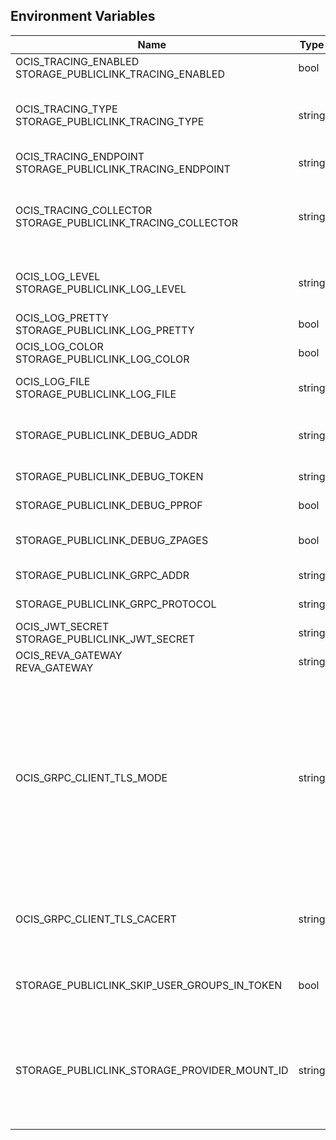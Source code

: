 ## Environment Variables

| Name | Type | Default Value | Description |
|------|------|---------------|-------------|
| OCIS_TRACING_ENABLED<br/>STORAGE_PUBLICLINK_TRACING_ENABLED | bool | false | Activates tracing.|
| OCIS_TRACING_TYPE<br/>STORAGE_PUBLICLINK_TRACING_TYPE | string |  | The type of tracing. Defaults to "", which is the same as "jaeger". Allowed tracing types are "jaeger" and "" as of now.|
| OCIS_TRACING_ENDPOINT<br/>STORAGE_PUBLICLINK_TRACING_ENDPOINT | string |  | The endpoint of the tracing agent.|
| OCIS_TRACING_COLLECTOR<br/>STORAGE_PUBLICLINK_TRACING_COLLECTOR | string |  | The HTTP endpoint for sending spans directly to a collector, i.e. http://jaeger-collector:14268/api/traces. Only used if the tracing endpoint is unset.|
| OCIS_LOG_LEVEL<br/>STORAGE_PUBLICLINK_LOG_LEVEL | string |  | The log level. Valid values are: "panic", "fatal", "error", "warn", "info", "debug", "trace".|
| OCIS_LOG_PRETTY<br/>STORAGE_PUBLICLINK_LOG_PRETTY | bool | false | Activates pretty log output.|
| OCIS_LOG_COLOR<br/>STORAGE_PUBLICLINK_LOG_COLOR | bool | false | Activates colorized log output.|
| OCIS_LOG_FILE<br/>STORAGE_PUBLICLINK_LOG_FILE | string |  | The path to the log file. Activates logging to this file if set.|
| STORAGE_PUBLICLINK_DEBUG_ADDR | string | 127.0.0.1:9179 | Bind address of the debug server, where metrics, health, config and debug endpoints will be exposed.|
| STORAGE_PUBLICLINK_DEBUG_TOKEN | string |  | Token to secure the metrics endpoint.|
| STORAGE_PUBLICLINK_DEBUG_PPROF | bool | false | Enables pprof, which can be used for profiling.|
| STORAGE_PUBLICLINK_DEBUG_ZPAGES | bool | false | Enables zpages, which can be used for collecting and viewing in-memory traces.|
| STORAGE_PUBLICLINK_GRPC_ADDR | string | 127.0.0.1:9178 | The bind address of the GRPC service.|
| STORAGE_PUBLICLINK_GRPC_PROTOCOL | string | tcp | The transport protocol of the GRPC service.|
| OCIS_JWT_SECRET<br/>STORAGE_PUBLICLINK_JWT_SECRET | string |  | The secret to mint and validate jwt tokens.|
| OCIS_REVA_GATEWAY<br/>REVA_GATEWAY | string | 127.0.0.1:9142 | The CS3 gateway endpoint.|
| OCIS_GRPC_CLIENT_TLS_MODE | string |  | TLS mode for grpc connection to the go-micro based grpc services. Possible values are 'off', 'insecure' and 'on'. 'off': disables transport security for the clients. 'insecure' allows using transport security, but disables certificate verification (to be used with the autogenerated self-signed certificates). 'on' enables transport security, including server certificate verification.|
| OCIS_GRPC_CLIENT_TLS_CACERT | string |  | Path/File name for the root CA certificate (in PEM format) used to validate TLS server certificates of the go-micro based grpc services.|
| STORAGE_PUBLICLINK_SKIP_USER_GROUPS_IN_TOKEN | bool | false | Disables the loading of user's group memberships from the reva access token.|
| STORAGE_PUBLICLINK_STORAGE_PROVIDER_MOUNT_ID | string | 7993447f-687f-490d-875c-ac95e89a62a4 | Mount ID of this storage. Admins can set the ID for the storage in this config option manually which is then used to reference the storage. Any reasonable long string is possible, preferably this would be an UUIDv4 format.|